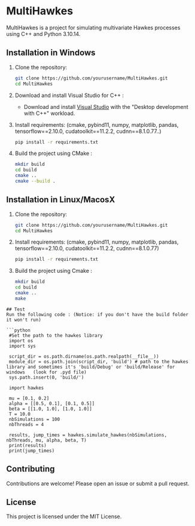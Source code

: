 # MultiHawkes

MultiHawkes is a project for simulating multivariate Hawkes processes using C++ and Python 3.10.14.

## Installation in Windows

1. Clone the repository:
    ```sh
    git clone https://github.com/yourusername/MultiHawkes.git
    cd MultiHawkes
    ```
2. Download and install Visual Studio for C++ :
    - Download and install [Visual Studio](https://visualstudio.microsoft.com/) with the "Desktop development with C++" workload.

3. Install requirements: (cmake, pybind11, numpy, matplotlib, pandas, tensorflow==2.10.0, cudatoolkit==11.2.2, cudnn==8.1.0.77..)
    ```sh
    pip install -r requirements.txt
    ```

4. Build the project using CMake :
    ```sh
    mkdir build
    cd build
    cmake ..
    cmake --build .
   ```

## Installation in Linux/MacosX

1. Clone the repository:
    ```sh
    git clone https://github.com/yourusername/MultiHawkes.git
    cd MultiHawkes
    ```

2. Install requirements: (cmake, pybind11, numpy, matplotlib, pandas, tensorflow==2.10.0, cudatoolkit==11.2.2, cudnn==8.1.0.77)
    ```sh
    pip install -r requirements.txt
    ```

4.  Build the project using Cmake :
    ```sh
    mkdir build
    cd build
    cmake ..
    make
   ```
## Test
Run the following code : (Notice: if you don't have the build folder it won't run)

   ```python
    #Set the path to the hawkes library
    import os 
    import sys

    script_dir = os.path.dirname(os.path.realpath(__file__))
    module_dir = os.path.join(script_dir, 'build') # path to the hawkes library and sometimes it's 'build/Debug' or 'build/Release' for windows   (look for .pyd file) 
    sys.path.insert(0, 'build/')

    import hawkes

    mu = [0.1, 0.2]
    alpha = [[0.5, 0.1], [0.1, 0.5]]
    beta = [[1.0, 1.0], [1.0, 1.0]]
    T = 10.0
    nbSimulations = 100
    nbThreads = 4

    results, jump_times = hawkes.simulate_hawkes(nbSimulations, nbThreads, mu, alpha, beta, T)
    print(results)
    print(jump_times)
   ```

## Contributing

Contributions are welcome! Please open an issue or submit a pull request.

## License

This project is licensed under the MIT License.
